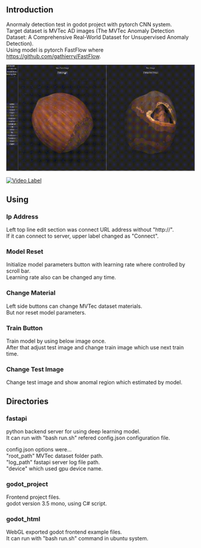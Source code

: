 ## Introduction
Anormaly detection test in godot project with pytorch CNN system.   
Target dataset is MVTec AD images (The MVTec Anomaly Detection Dataset: A Comprehensive Real-World Dataset for Unsupervised Anomaly Detection).   
Using model is pytorch FastFlow where https://github.com/gathierry/FastFlow.   
   
![image](./readme_image/godot_fastapi.gif)   
   
[![Video Label](http://img.youtube.com/vi/Z3KZtNo2Rzg/0.jpg)](https://youtu.be/Z3KZtNo2Rzg)   
   
## Using

### Ip Address
Left top line edit section was connect URL address without "http://".   
If it can connect to server, upper label changed as "Connect".   
   
### Model Reset
Initialize model parameters button with learning rate where controlled by scroll bar.   
Learning rate also can be changed any time.   
   
### Change Material
Left side buttons can change MVTec dataset materials.   
But nor reset model parameters.   
   
### Train Button
Train model by using below image once.   
After that adjust test image and change train image which use next train time.   
   
### Change Test Image
Change test image and show anomal region which estimated by model.   
   
## Directories
   
### fastapi
python backend server for using deep learning model.   
It can run with "bash run.sh" refered config.json configuration file.   
   
config.json options were...   
"root_path" MVTec dataset folder path.   
"log_path" fastapi server log file path.   
"device" which used gpu device name.   
   
### godot_project
Frontend project files.   
godot version 3.5 mono, using C# script.   
   
### godot_html
WebGL exported godot frontend example files.   
It can run with "bash run.sh" command in ubuntu system.   
